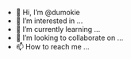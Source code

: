 - 👋 Hi, I’m @dumokie
- 👀 I’m interested in ...
- 🌱 I’m currently learning ...
- 💞️ I’m looking to collaborate on ...
- 📫 How to reach me ...

<!---
dumokie/dumokie is a ✨ special ✨ repository because its `README.md` (this file) appears on your GitHub profile.
You can click the Preview link to take a look at your changes.
--->
